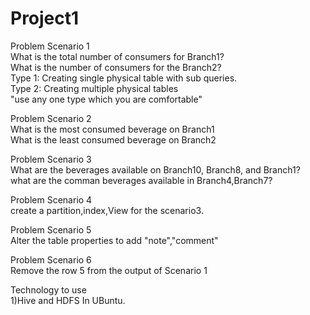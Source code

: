 # Project1
Problem Scenario 1   
What is the total number of consumers for Branch1?  
What is the number of consumers for the Branch2?  
Type 1: Creating single physical table with sub queries.  
Type 2: Creating multiple physical tables  
"use any one type which you are comfortable"  

Problem Scenario 2   
What is the most consumed beverage on Branch1  
What is the least consumed beverage on Branch2  

Problem Scenario 3  
What are the beverages available on Branch10, Branch8, and Branch1?  
what are the comman beverages available in Branch4,Branch7?  

Problem Scenario 4  
create a partition,index,View for the scenario3.  

Problem Scenario 5  
Alter the table properties to add "note","comment"  

Problem Scenario 6  
Remove the row 5 from the output of Scenario 1   

Technology to use  
1)Hive and HDFS In UBuntu.  
